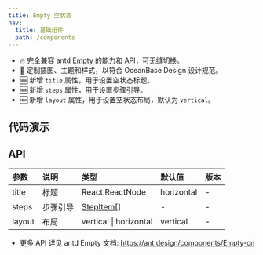 ```yaml
---
title: Empty 空状态
nav:
  title: 基础组件
  path: /components
---
```


- 🔥 完全兼容 antd [Empty](https://ant.design/components/Empty-cn) 的能力和 API，可无缝切换。
- 💄 定制插图、主题和样式，以符合 OceanBase Design 设计规范。
- 🆕 新增 `title` 属性，用于设置空状态标题。
- 🆕 新增 `steps` 属性，用于设置步骤引导。
- 🆕 新增 `layout` 属性，用于设置空状态布局，默认为 `vertical`。

## 代码演示

<code src="./demo/basic.tsx" title="基本" description="简单展示"></code>

<code src="./demo/complete.tsx" title="完整" description="设置标题、描述和操作"></code>

<code src="./demo/simple.tsx" title="简洁版" description="图片设置为 Empty.PRESENTED_IMAGE_SIMPLE"></code>

<code src="./demo/image.tsx" title="自定义图片" description="可设置图片链接或 ReactNode"></code>

<code src="./demo/steps.tsx" title="步骤引导"></code>

<code src="./demo/horizontal.tsx" title="横向布局"></code>

<code src="./demo/with-page-container.tsx" title="和页容器搭配使用"></code>

<code src="./demo/config-provider.tsx" title="全局组件的 Empty 样式"></code>

## API

| 参数 | 说明 | 类型 | 默认值 | 版本 |
| :-- | :-- | :-- | :-- | :-- |
| title | 标题 | React.ReactNode | horizontal | - |
| steps | 步骤引导 | [StepItem](https://ant-design.antgroup.com/components/steps-cn#stepitem)[] | - | - |
| layout | 布局 | vertical \| horizontal | vertical | - |

- 更多 API 详见 antd Empty 文档: https://ant.design/components/Empty-cn
